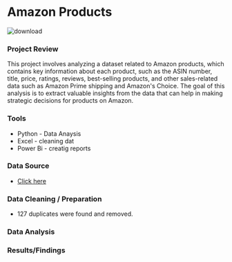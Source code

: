 # Amazon Products

![download](https://github.com/user-attachments/assets/8fc29671-d89f-4eb9-bfba-d50ebb232a22)

### Project Review 
This project involves analyzing a dataset related to Amazon products, which contains key information about each product, such as the ASIN number, title, price, ratings, reviews, best-selling products, and other sales-related data such as Amazon Prime shipping and Amazon's Choice. The goal of this analysis is to extract valuable insights from the data that can help in making strategic decisions for products on Amazon.

### Tools 
- Python - Data Anaysis
- Excel - cleaning dat
- Power Bi - creatig reports

### Data Source 
- [Click here](https://www.kaggle.com/mohammedalsubaie)
### Data Cleaning / Preparation
- 127 duplicates were found and removed.
  
### Data Analysis
### Results/Findings
